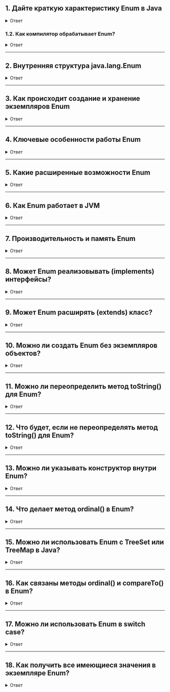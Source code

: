 
## 1. Дайте краткую характеристику Enum в Java

<details> <summary>Ответ</summary>
В Java перечисления (`Enum`) — это специальный тип данных, введённый в Java 5, который позволяет определять набор именованных констант. `Enum` выглядит простым с точки зрения использования, но его внутренняя реализация в JVM довольно сложна и включает несколько ключевых механизмов.

### 1.1. Что такое Enum?

`Enum` — это класс, который автоматически наследуется от абстрактного класса `java.lang.Enum<E>`. Каждый элемент перечисления (например, `RED`, `GREEN` в `enum Color`) является **статическим финализированным экземпляром** этого класса. Перечисления предоставляют типобезопасный способ работы с фиксированным набором констант, поддерживая методы, поля и реализацию интерфейсов.

**Пример:**
```java
public enum Color {
    RED, GREEN, BLUE;
}
```

</details>

### 1.2. Как компилятор обрабатывает Enum?

<details> <summary>Ответ</summary>
Когда вы пишете `enum`, компилятор Java (`javac`) преобразует его в байт-код, создавая полноценный класс. Рассмотрим, как это происходит:

#### 1.2.1. Синтаксическое преобразование

- Объявление `enum Color` компилируется в класс `Color`, который:
   - Наследуется от `java.lang.Enum<Color>`.
   - Имеет модификатор `final`, так как перечисления не могут быть унаследованы.
   - Содержит статические финализированные поля для каждого элемента перечисления (например, `public static final Color RED`).
- Каждый элемент перечисления (`RED`, `GREEN`, `BLUE`) становится **статическим финализированным полем**, содержащим экземпляр класса `Color`.
- Компилятор автоматически добавляет методы, унаследованные от `java.lang.Enum`, такие как `name()`, `ordinal()`, `values()`, `valueOf(String)`.

#### 1.2.2. Сгенерированный байт-код

Для примера `enum Color` компилятор создаёт примерно такой байт-код (в упрощённой форме):

```java
final class Color extends Enum<Color> {
    public static final Color RED = new Color("RED", 0);
    public static final Color GREEN = new Color("GREEN", 1);
    public static final Color BLUE = new Color("BLUE", 2);

    private static final Color[] $VALUES = { RED, GREEN, BLUE };

    private Color(String name, int ordinal) {
        super(name, ordinal);
    }

    public static Color[] values() {
        return $VALUES.clone();
    }

    public static Color valueOf(String name) {
        return (Color) Enum.valueOf(Color.class, name);
    }
}
```

- **Поля**:
   - `RED`, `GREEN`, `BLUE` — статические финализированные экземпляры `Color`.
   - `$VALUES` — приватный массив, содержащий все элементы перечисления, используется для `values()`.
- **Конструктор**:
   - Приватный конструктор вызывается только компилятором для создания экземпляров.
   - Принимает `name` (имя константы) и `ordinal` (порядковый номер, начиная с 0).
- **Методы**:
   - `values()` возвращает клон массива `$VALUES`.
   - `valueOf(String)` использует статический метод `Enum.valueOf` для поиска константы по имени.

#### 1.2.3. Особенности компиляции

- Компилятор обеспечивает **типобезопасность**: вы не можете создать новые экземпляры `Enum` вне его определения.
- Все экземпляры создаются **один раз** при загрузке класса и хранятся как статические поля.
- `Enum` не может быть абстрактным (хотя отдельные константы могут переопределять методы).

</details>

---

## 2. Внутренняя структура java.lang.Enum

<details> <summary>Ответ</summary>
Класс `java.lang.Enum<E>` — это абстрактный базовый класс для всех перечислений. Его основные компоненты:

```java
public abstract class Enum<E extends Enum<E>> implements Constable, Comparable<E>, Serializable {
    private final String name; // Имя константы (например, "RED")
    private final int ordinal; // Порядковый номер (0, 1, 2, ...)

    protected Enum(String name, int ordinal) {
        this.name = name;
        this.ordinal = ordinal;
    }

    public final String name() { return name; }
    public final int ordinal() { return ordinal; }
    public String toString() { return name; }
    public final boolean equals(Object other) { ... }
    public final int hashCode() { ... }
    public final int compareTo(E o) { ... }
    // Другие методы: valueOf, describeConstable, etc.
}
```

- **Поля**:
   - `name`: Хранит имя константы (например, `"RED"`).
   - `ordinal`: Хранит порядковый номер, начиная с 0.
- **Методы**:
   - `name()`: Возвращает имя константы.
   - `ordinal()`: Возвращает порядковый номер.
   - `toString()`: По умолчанию возвращает `name`.
   - `equals()`: Сравнивает по ссылочному равенству (`==`), так как экземпляры уникальны.
   - `compareTo()`: Сравнивает по `ordinal` для поддержки `Comparable`.
   - `valueOf(Class<T>, String)`: Статический метод для поиска константы по имени.

</details>

---

## 3. Как происходит создание и хранение экземпляров Enum

<details> <summary>Ответ</summary>
### 3.1. Создание экземпляров

- Экземпляры `Enum` создаются **один раз** при загрузке класса JVM (во время инициализации статических полей).
- Компилятор вызывает приватный конструктор для каждого элемента перечисления, передавая имя и порядковый номер.
- Пример для `Color`:
   - `RED = new Color("RED", 0)` создаётся при загрузке класса `Color`.
   - Аналогично для `GREEN` и `BLUE`.

### 3.2. Хранение

- Экземпляры хранятся как **статические финализированные поля** в классе `Enum`.
- Поле `$VALUES` (массив всех констант) также статическое и инициализируется при загрузке класса.
- Память для каждого экземпляра:
   - **Заголовок объекта**: ~12 байт (HotSpot JVM, сжатые указатели).
   - **Поля `Enum`**:
      - `name`: 8 байт (ссылка на `String`) + память для строки (например, ~48 байт для `"RED"`).
      - `ordinal`: 4 байта.
   - **Поля класса `Enum`** (если есть): Например, пользовательские поля в `enum`.
   - Итого для `Color.RED`: ~12 + 8 + 4 = 24 байта + ~48 байт (`String`) = ~72 байта.
- Массив `$VALUES`: ~12 байт (заголовок) + 8 байт на ссылку для каждого элемента (например, 24 байта для трёх элементов).

### 3.3. Ограничения на создание

- Конструктор `Enum` приватный, и компилятор запрещает создание новых экземпляров через `new`.
- Попытка создать экземпляр через рефлексию (`Reflection`) приводит к `IllegalArgumentException`, так как `Enum` защищён в JVM.

</details>

---

## 4. Ключевые особенности работы Enum

<details> <summary>Ответ</summary>
### 4.1. Типобезопасность

- Экземпляры `Enum` являются **синглтонами** для каждой константы, что гарантирует их уникальность.
- Сравнение констант можно выполнять через `==`, так как каждый элемент — это один и тот же объект:
  ```java
  Color c1 = Color.RED;
  Color c2 = Color.RED;
  System.out.println(c1 == c2); // true
  ```

### 4.2. Сериализация

- `Enum` реализует `Serializable`, но JVM обрабатывает сериализацию особым образом.
- При сериализации сохраняется только **имя константы** (`name`), а не весь объект.
- При десериализации JVM использует `valueOf` для восстановления экземпляра, гарантируя, что возвращается тот же синглтон.
- Это предотвращает создание дубликатов при сериализации/десериализации.

### 4.3. Финализация и клонирование

- `Enum` переопределяет `finalize()` как пустой метод, чтобы предотвратить финализацию.
- `clone()` выбрасывает `CloneNotSupportedException`, так как перечисления не клонируются.

### 4.4. Сравнение (Comparable)

- `Enum` реализует `Comparable`, и метод `compareTo` сравнивает константы по их `ordinal`:
  ```java
  System.out.println(Color.RED.compareTo(Color.GREEN)); // -1 (0 < 1)
  ```

### 4.5. Методы values() и valueOf()

- `values()`:
   - Возвращает клон массива `$VALUES`, чтобы предотвратить модификацию.
   - Сложность: O(1) для доступа, O(n) для клонирования.
- `valueOf(String)`:
   - Ищет константу по имени в `$VALUES` с помощью линейного поиска.
   - Сложность: O(n), где n — число констант.
   - Выбрасывает `IllegalArgumentException`, если имя не найдено.

</details>

---

## 5. Какие расширенные возможности Enum

<details> <summary>Ответ</summary>
Перечисления в Java поддерживают сложные конструкции, которые расширяют их функциональность:

### 5.1. Поля и методы

- Вы можете добавлять поля, конструкторы и методы в `enum`:
  ```java
  public enum Color {
      RED("FF0000"), GREEN("00FF00"), BLUE("0000FF");

      private final String hexCode;

      Color(String hexCode) {
          this.hexCode = hexCode;
      }

      public String getHexCode() {
          return hexCode;
      }
  }
  ```
- Компилятор вызывает конструктор для каждого элемента, передавая параметры (например, `"FF0000"` для `RED`).

### 5.2. Переопределение методов для констант

- Каждая константа может переопределять методы:
  ```java
  public enum Operation {
      PLUS {
          public double apply(double x, double y) { return x + y; }
      },
      MINUS {
          public double apply(double x, double y) { return x - y; }
      };

      public abstract double apply(double x, double y);
  }
  ```
- Компилятор создаёт **анонимные классы** для каждой константы с переопределёнными методами:
   - `PLUS` и `MINUS` становятся подклассами `Operation` с собственной реализацией `apply`.

### 5.3. Реализация интерфейсов

- `Enum` может реализовать интерфейсы:
  ```java
  public enum Color implements Comparable<Color> {
      RED, GREEN, BLUE;
      // compareTo уже унаследован от Enum
  }
  ```

</details>

---

## 6. Как Enum работает в JVM

<details> <summary>Ответ</summary>
### 6.1. Загрузка класса

- При загрузке класса `Enum` (например, `Color`) JVM выполняет статическую инициализацию:
   - Создаёт экземпляры для `RED`, `GREEN`, `BLUE` через приватный конструктор.
   - Инициализирует массив `$VALUES`.
- Это происходит **один раз** в момент первого обращения к классу.

### 6.2. Пул констант

- Экземпляры `Enum` хранятся в **пуле констант** класса, аналогично строкам в строковом пуле.
- Это обеспечивает их уникальность и неизменяемость.

### 6.3. Оптимизации JVM

- **Инлайнинг**: JVM может инлайнить вызовы `==` для `Enum`, так как экземпляры уникальны.
- **Малый размер**: Экземпляры `Enum` компактны, что минимизирует потребление памяти.
- **Кэширование**: Массив `$VALUES` кэшируется, а `values()` возвращает клон для безопасности.

### 6.4. Рефлексия

- Попытка создать новый экземпляр `Enum` через рефлексию блокируется:
  ```java
  Constructor<Color> constructor = Color.class.getDeclaredConstructor(String.class, int.class);
  constructor.setAccessible(true);
  constructor.newInstance("YELLOW", 3); // IllegalArgumentException: Cannot reflectively create enum objects
  ```
- JVM проверяет, является ли класс перечислением, и запрещает создание.

</details>

---

## 7. Производительность и память Enum

<details> <summary>Ответ</summary>
### 7.1. Производительность

- **Создание**: O(n) при загрузке класса, где n — число констант.
- **Доступ** (`get`, `name`, `ordinal`): O(1).
- **Поиск** (`valueOf`): O(n) из-за линейного перебора `$VALUES`.
- **Сравнение** (`==`, `compareTo`): O(1).

### 7.2. Память

- Для `enum Color` с тремя константами:
   - Каждый экземпляр: ~72 байта (`Enum` + `String`).
   - Массив `$VALUES`: ~36 байт (12 + 8 * 3).
   - Объект класса: ~40 байт (поля, заголовок).
   - Итого: ~72 * 3 + 36 + 40 = ~292 байта.
- Дополнительно: Память для пользовательских полей или анонимных классов.

### 7.3. Сравнение с альтернативами

- До Java 5 перечисления эмулировались через классы с константами (например, `public static final int RED = 0`). `Enum` добавляет типобезопасность и функциональность за счёт небольшого увеличения памяти.

</details>

---

## 8. Может Enum реализовывать (implements) интерфейсы?

<details> <summary>Ответ</summary>
Да. Ведь перечисления должны представлять не просто пассивные наборы (как например, роли). В Java они могут представлять более сложные объекты с некоторым функционалом, поэтому вам, возможно, понадобится добавить к ним дополнительный функционал. Также это позволит использовать возможности полиморфизма, подставляя значение enum в места, где необходим тип имплементируемого интерфейса.
</details>

---

## 9. Может Enum расширять (extends) класс?

<details> <summary>Ответ</summary>
Нет, не может, так как перечисление — это подкласс по умолчанию универсального класса `Enum<T>`, где `T` представляет универсальный тип перечисления. Это не что иное, как общий базовый класс для всех типов перечисления языка Java. Преобразование enum в класс выполняется компилятором Java во время компиляции. Это расширение явно в коде не указывается, но всегда незримо присутствует.
</details>

---

## 10. Можно ли создать Enum без экземпляров объектов?

<details> <summary>Ответ</summary>
Как по мне, вопрос немного странный, ну или я его не до конца понял. У меня есть две интерпретации:

1. Может ли быть enum без значений — да, конечно, это будет что-то вроде пустого класса — бессмысленно:
   ```java
   public enum Role { }
   ```
   И вызвав:
   ```java
   var s = Role.values();
   System.out.println(s);
   ```
   Мы получим в консоли:
   ```
   [Lflyweight.Role;@9f70c54
   ```
   (пустой массив значений Role)

2. Можно ли создать enum без оператора new — да, конечно. Как я выше уже сказал, для значений (перечислений) enum не нужно использовать оператор new, так как это — статические значения.

</details>

---

## 11. Можно ли переопределить метод toString() для Enum?

<details> <summary>Ответ</summary>
Да, конечно вы можете переопределить метод `toString()`, чтобы определить конкретный способ отображения вашего enum при вызове метода `toString` (при переводе enum в обычную строку, например, для вывода в консоль или логи).
</details>

---

## 12. Что будет, если не переопределять метод toString() для Enum?

<details> <summary>Ответ</summary>
Предположим, у нас есть следующий enum:
```java
public enum Role {
    STUDENT, TEACHER, DIRECTOR, SECURITY_GUARD;
}
```
Выведем в консоли студента, вызвав у него `toString()`:
```java
System.out.println(Role.STUDENT.toString());
```
Результат в консоли:
```
STUDENT
```
То есть по умолчанию `toString()` для enum-а — название самой константы.
</details>

---

## 13. Можно ли указывать конструктор внутри Enum?

<details> <summary>Ответ</summary>
Да, конечно. Именно через конструктор и задаются значения внутренних переменных enum. В качестве примера к предыдущему enum добавим два поля — `ageFrom` и `ageTo` — чтобы обозначить возрастные рамки для каждой роли:

```java
public enum Role {
    STUDENT(5, 18),
    TEACHER(20, 60),
    DIRECTOR(40, 70),
    SECURITY_GUARD(18, 50);

    int ageFrom;
    int ageTo;

    Role(int ageFrom, int ageTo) {
        this.ageFrom = ageFrom;
        this.ageTo = ageTo;
    }
}
```

</details>

---

## 14. Что делает метод ordinal() в Enum?

<details> <summary>Ответ</summary>
При вызове метода `int ordinal()` на элементе enum-а мы получим порядковый номер с нуля этого значения в общем ряде перечислений. Давайте используем данный метод на одном элементе из предыдущего рассмотренного enum-а — `Role`:
```java
System.out.println(Role.DIRECTOR.ordinal());
```
Соответственно, в консоли выведется:
```
2
```
</details>

---

## 15. Можно ли использовать Enum с TreeSet или TreeMap в Java?

<details> <summary>Ответ</summary>
Использование enum типов в `TreeSet` и `TreeMap` допустимо. И мы можем написать:
```java
TreeSet<Role> treeSet = new TreeSet<>();
treeSet.add(Role.SECURITY_GUARD);
treeSet.add(Role.DIRECTOR);
treeSet.add(Role.TEACHER);
treeSet.add(Role.STUDENT);
treeSet.forEach(System.out::println);
```
И в консоли будет выведено:
```
STUDENT
TEACHER
DIRECTOR
SECURITY_GUARD
```
Мы получили вывод не по алфавиту. Дело в том, что если мы используем элементы enum-а для значений `TreeSet` или как ключи для `TreeMap`, элементы сортируются по их естественному порядку (по порядку, в котором они и заданы в enum). Понимание этих особенностей помогает нам писать код качественнее.
</details>

---

## 16. Как связаны методы ordinal() и compareTo() в Enum?

<details> <summary>Ответ</summary>
Как было сказано ранее, `ordinal()` возвращает порядковый номер значения в общем списке перечислений. Также в разборе предыдущего вопроса вы увидели, что элементы перечислений, попав, например, в `TreeSet` (отсортированное множество), принимают порядок, в котором они объявлены в enum. И как мы знаем, `TreeSet` и `TreeMap` сортируют элементы посредством вызова у них метода `compareTo()` интерфейса `Comparable`. Из этого можно сделать предположение, что класс `Enum` имплементирует интерфейс `Comparable`, реализуя его в метод `compareTo()`, внутри которого и используется `ordinal()` для задания порядка сортировки.
</details>

---

## 17. Можно ли использовать Enum в switch case?

<details> <summary>Ответ</summary>
Можно и нужно! Оглядываясь на свою практику, отмечу, что одним из наиболее частых мест применения enum являются логические конструкции типа `switch`. В таком случае вы можете предусмотреть все возможные вариации `case`, и после прописания логики для всех значений enum-а использование оператора `default` может даже не понадобиться! Ведь если вы используете `String` или числовое значение, например, типа `int`, вам может прийти не предусмотренное значение, что в свою очередь невозможно с использованием enum-а.
</details>

---

## 18. Как получить все имеющиеся значения в экземпляре Enum?

<details> <summary>Ответ</summary>
Если нужно получить все экземпляры перечисления, есть метод `values()`, который возвращает массив всех доступных значений определенного enum-а в естественном порядке (в порядке задания в enum).
</details>